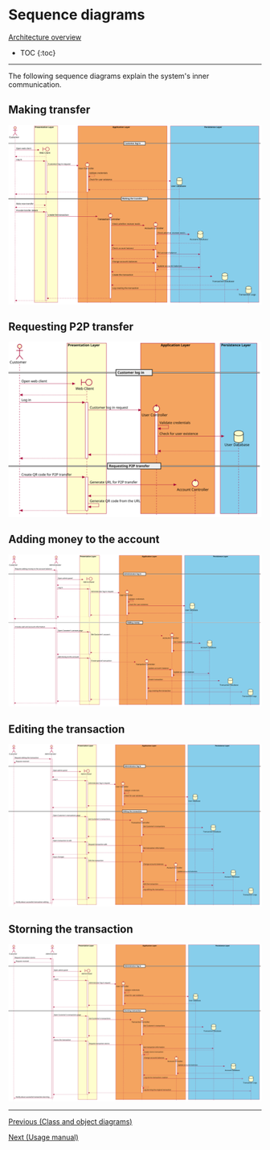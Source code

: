 # Sequence diagrams

[Architecture overview](index.html)

* TOC
{:toc}

---

The following sequence diagrams explain the system's inner communication.

## Making transfer

![](images/sequence_transfer.svg)

## Requesting P2P transfer

![](images/sequence_p2p.svg)

## Adding money to the account

![](images/sequence_add.svg)

## Editing the transaction

![](images/sequence_edit.svg)

## Storning the transaction

![](images/sequence_storno.svg)

---

[Previous (Class and object diagrams)](class.html)

[Next (Usage manual)](../usage)
